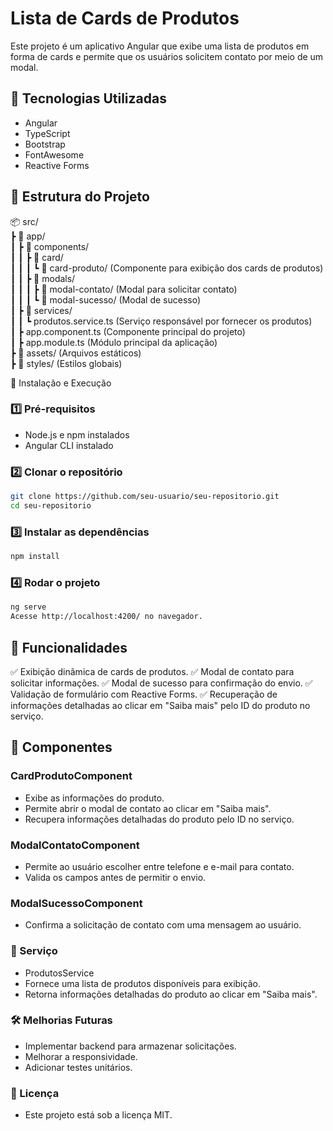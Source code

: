 # Lista de Cards de Produtos

Este projeto é um aplicativo Angular que exibe uma lista de produtos em forma de cards e permite que os usuários solicitem contato por meio de um modal.

## 📌 Tecnologias Utilizadas
- Angular
- TypeScript
- Bootstrap
- FontAwesome
- Reactive Forms

## 📂 Estrutura do Projeto


📦 src/  
 ┣ 📂 app/  
 ┃ ┣ 📂 components/  
 ┃ ┃ ┣ 📂 card/  
 ┃ ┃ ┃ ┗ 📂 card-produto/ (Componente para exibição dos cards de produtos)  
 ┃ ┃ ┣ 📂 modals/  
 ┃ ┃ ┃ ┣ 📂 modal-contato/ (Modal para solicitar contato)  
 ┃ ┃ ┃ ┗ 📂 modal-sucesso/ (Modal de sucesso)  
 ┃ ┣ 📂 services/  
 ┃ ┃ ┗ produtos.service.ts (Serviço responsável por fornecer os produtos)  
 ┃ ┣ app.component.ts (Componente principal do projeto)  
 ┃ ┣ app.module.ts (Módulo principal da aplicação)  
 ┣ 📂 assets/ (Arquivos estáticos)  
 ┣ 📂 styles/ (Estilos globais)  

🚀 Instalação e Execução

### 1️⃣ Pré-requisitos
- Node.js e npm instalados
- Angular CLI instalado

### 2️⃣ Clonar o repositório
```bash
git clone https://github.com/seu-usuario/seu-repositorio.git
cd seu-repositorio
```
### 3️⃣ Instalar as dependências
```bash
npm install
```
### 4️⃣ Rodar o projeto
```bash
ng serve
Acesse http://localhost:4200/ no navegador.
```
## 📌 Funcionalidades

✅ Exibição dinâmica de cards de produtos.
✅ Modal de contato para solicitar informações.
✅ Modal de sucesso para confirmação do envio.
✅ Validação de formulário com Reactive Forms.
✅ Recuperação de informações detalhadas ao clicar em "Saiba mais" pelo ID do produto no serviço.

## 🎨 Componentes

### CardProdutoComponent
- Exibe as informações do produto.
- Permite abrir o modal de contato ao clicar em "Saiba mais".
- Recupera informações detalhadas do produto pelo ID no serviço.

### ModalContatoComponent
- Permite ao usuário escolher entre telefone e e-mail para contato.
- Valida os campos antes de permitir o envio.

### ModalSucessoComponent
- Confirma a solicitação de contato com uma mensagem ao usuário.

### 🔧 Serviço
- ProdutosService
- Fornece uma lista de produtos disponíveis para exibição.
- Retorna informações detalhadas do produto ao clicar em "Saiba mais".

### 🛠️ Melhorias Futuras
- Implementar backend para armazenar solicitações.
- Melhorar a responsividade.
- Adicionar testes unitários.

### 📄 Licença
- Este projeto está sob a licença MIT.
